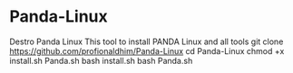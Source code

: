 # Panda-Linux
Destro Panda Linux
This tool to install PANDA Linux and all tools 
git clone https://github.com/profionaldhim/Panda-Linux
cd Panda-Linux
chmod +x install.sh Panda.sh
bash install.sh 
bash Panda.sh
